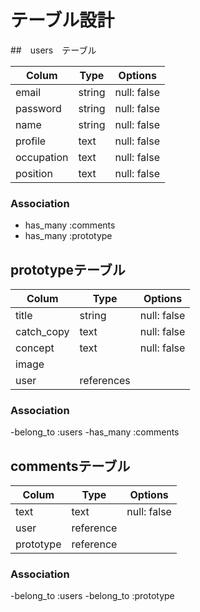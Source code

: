 # テーブル設計

##　users　テーブル

| Colum      | Type   | Options     |
| ---------- | ------ | ----------- |
| email      | string | null: false |
| password   | string | null: false |
| name       | string | null: false |
| profile    | text   | null: false |
| occupation | text   | null: false |
| position   | text   | null: false |

### Association

- has_many :comments
- has_many :prototype


## prototypeテーブル

| Colum      | Type         | Options     |
| ---------- | ------------ | ----------- |
| title      | string       | null: false |
| catch_copy | text         | null: false |
| concept    | text         | null: false |
| image      |              |             |
| user       | references   |             |

### Association

-belong_to :users
-has_many  :comments


## commentsテーブル

| Colum      | Type         | Options     |
| ---------- | ------------ | ----------- |
| text       | text         | null: false |
| user       | reference    |             |
| prototype  | reference    |             |


### Association

-belong_to :users
-belong_to :prototype